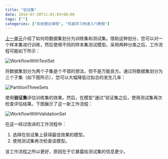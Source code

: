 ```yaml
---
title: "验证集"
date: 2019-07-30T11:01:03+08:00
tags: [""]
categories: ["系统理论课程", "机器学习快速入门教程"]
---
```



[上一单元](https://developers.google.cn/machine-learning/crash-course/training-and-test-sets/video-lecture)介绍了如何将数据集划分为训练集和测试集。借助这种划分，您可以对一个样本集进行训练，然后使用不同的样本集测试模型。采用两种分类之后，工作流程可能如下所示：

![WorkflowWithTestSet](../WorkflowWithTestSet.svg)

将数据集划分为两个子集是个不错的想法，但不是万能良方。通过将数据集划分为三个子集（如下图所示），您可以大幅降低过拟合的发生几率：

![PartitionThreeSets](../PartitionThreeSets.svg)

使用**验证集**评估训练集的效果。然后，在模型“通过”验证集之后，使用测试集再次检查评估结果。下图展示了这一新工作流程：

![WorkflowWithValidationSet](../WorkflowWithValidationSet.svg)

在这一经过改进的工作流程中：

1. 选择在验证集上获得最佳效果的模型。
2. 使用测试集再次检查该模型。

该工作流程之所以更好，原因在于它暴露给测试集的信息更少。


